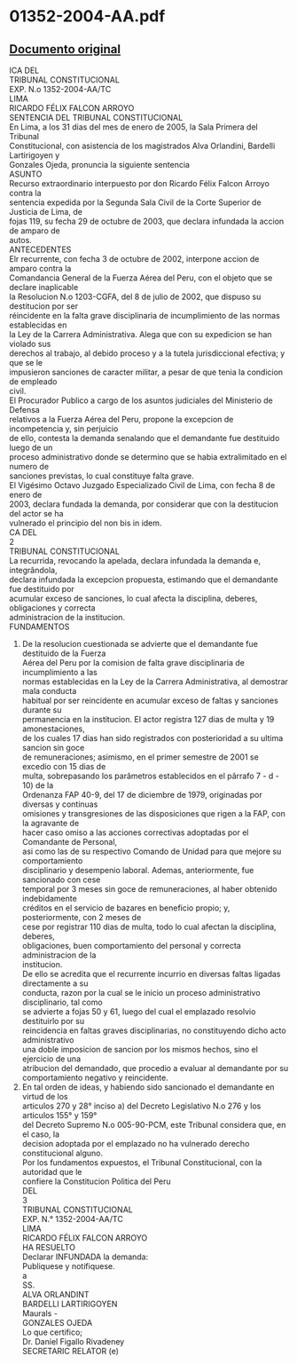 
01352-2004-AA.pdf
=================
  
[Documento original](https://tc.gob.pe/jurisprudencia/2005/01352-2004-AA.pdf)  
---  
ICA DEL  
TRIBUNAL CONSTITUCIONAL  
EXP. N.o 1352-2004-AA/TC  
LIMA  
RICARDO FÉLIX FALCON ARROYO  
SENTENCIA DEL TRIBUNAL CONSTITUCIONAL  
En Lima, a los 31 dias del mes de enero de 2005, la Sala Primera del Tribunal  
Constitucional, con asistencia de los magistrados Alva Orlandini, Bardelli Lartirigoyen y  
Gonzales Ojeda, pronuncia la siguiente sentencia  
ASUNTO  
Recurso extraordinario interpuesto por don Ricardo Félix Falcon Arroyo contra la  
sentencia expedida por la Segunda Sala Civil de la Corte Superior de Justicia de Lima, de  
fojas 119, su fecha 29 de octubre de 2003, que declara infundada la accion de amparo de  
autos.  
ANTECEDENTES  
Elr recurrente, con fecha 3 de octubre de 2002, interpone accion de amparo contra la  
Comandancia General de la Fuerza Aérea del Peru, con el objeto que se declare inaplicable  
la Resolucion N.o 1203-CGFA, del 8 de julio de 2002, que dispuso su destitucion por ser  
réincidente en la falta grave disciplinaria de incumplimiento de las normas establecidas en  
la Ley de la Carrera Administrativa. Alega que con su expedicion se han violado sus  
derechos al trabajo, al debido proceso y a la tutela jurisdiccional efectiva; y que se le  
impusieron sanciones de caracter militar, a pesar de que tenia la condicion de empleado  
civil.  
El Procurador Publico a cargo de los asuntos judiciales del Ministerio de Defensa  
relativos a la Fuerza Aérea del Peru, propone la excepcion de incompetencia y, sin perjuicio  
de ello, contesta la demanda senalando que el demandante fue destituido luego de un  
proceso administrativo donde se determino que se habia extralimitado en el numero de  
sanciones previstas, lo cual constituye falta grave.  
El Vigésimo Octavo Juzgado Especializado Civil de Lima, con fecha 8 de enero de  
2003, declara fundada la demanda, por considerar que con la destitucion del actor se ha  
vulnerado el principio del non bis in idem.  
CA DEL  
2  
TRIBUNAL CONSTITUCIONAL  
La recurrida, revocando la apelada, declara infundada la demanda e, integrândola,  
declara infundada la excepcion propuesta, estimando que el demandante fue destituido por  
acumular exceso de sanciones, lo cual afecta la disciplina, deberes, obligaciones y correcta  
administracion de la institucion.  
FUNDAMENTOS  
1. De la resolucion cuestionada se advierte que el demandante fue destituido de la Fuerza  
Aérea del Peru por la comision de falta grave disciplinaria de incumplimiento a las  
normas establecidas en la Ley de la Carrera Administrativa, al demostrar mala conducta  
habitual por ser reincidente en acumular exceso de faltas y sanciones durante su  
permanencia en la institucion. El actor registra 127 dias de multa y 19 amonestaciones,  
de los cuales 17 dias han sido registrados con posterioridad a su ultima sancion sin goce  
de remuneraciones; asimismo, en el primer semestre de 2001 se excedio con 15 dias de  
multa, sobrepasando los parâmetros establecidos en el pârrafo 7 - d - 10) de la  
Ordenanza FAP 40-9, del 17 de diciembre de 1979, originadas por diversas y continuas  
omisiones y transgresiones de las disposiciones que rigen a la FAP, con la agravante de  
hacer caso omiso a las acciones correctivas adoptadas por el Comandante de Personal,  
asi como las de su respectivo Comando de Unidad para que mejore su comportamiento  
disciplinario y desempenio laboral. Ademas, anteriormente, fue sancionado con cese  
temporal por 3 meses sin goce de remuneraciones, al haber obtenido indebidamente  
créditos en el servicio de bazares en beneficio propio; y, posteriormente, con 2 meses de  
cese por registrar 110 dias de multa, todo lo cual afectan la disciplina, deberes,  
obligaciones, buen comportamiento del personal y correcta administracion de la  
institucion.  
De ello se acredita que el recurrente incurrio en diversas faltas ligadas directamente a su  
conducta, razon por la cual se le inicio un proceso administrativo disciplinario, tal como  
se advierte a fojas 50 y 61, luego del cual el emplazado resolvio destituirlo por su  
reincidencia en faltas graves disciplinarias, no constituyendo dicho acto administrativo  
una doble imposicion de sancion por los mismos hechos, sino el ejercicio de una  
atribucion del demandado, que procedio a evaluar al demandante por su  
comportamiento negativo y reincidente.  
3. En tal orden de ideas, y habiendo sido sancionado el demandante en virtud de los  
articulos 270 y 28° inciso a) del Decreto Legislativo N.o 276 y los articulos 155° y 159°  
del Decreto Supremo N.o 005-90-PCM, este Tribunal considera que, en el caso, la  
decision adoptada por el emplazado no ha vulnerado derecho constitucional alguno.  
Por los fundamentos expuestos, el Tribunal Constitucional, con la autoridad que le  
confiere la Constitucion Politica del Peru  
DEL  
3  
TRIBUNAL CONSTITUCIONAL  
EXP. N.° 1352-2004-AA/TC  
LIMA  
RICARDO FÉLIX FALCON ARROYO  
HA RESUELTO  
Declarar INFUNDADA la demanda:  
Publiquese y notifiquese.  
a  
SS.  
ALVA ORLANDINT  
BARDELLI LARTIRIGOYEN  
Maurals -  
GONZALES OJEDA  
Lo que certifico;  
Dr. Daniel Figallo Rivadeney  
SECRETARIC RELATOR (e)